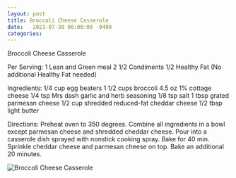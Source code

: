 ```yaml
---
layout: post
title: Broccoli Cheese Casserole
date:   2021-07-30 00:00:00 -0400
categories: 
---
```


Broccoli Cheese Casserole

Per Serving:
1 Lean and Green meal
2 1/2 Condiments
1/2 Healthy Fat (No additional Healthy Fat needed)

Ingredients:
1/4 cup egg beaters
1 1/2 cups broccoli
4.5 oz 1% cottage cheese
1/4 tsp Mrs dash garlic and herb seasoning
1/8 tsp salt
1 tbsp grated parmesan cheese
1/2 cup shredded reduced-fat cheddar cheese
1/2 tbsp light butter

Directions:
Preheat oven to 350 degrees. Combine all ingredients in a bowl except parmesan cheese and shredded cheddar cheese. Pour into a casserole dish sprayed with nonstick cooking spray. Bake for 40 min. Sprinkle cheddar cheese and parmesan cheese on top. Bake an additional 20 minutes.

![Broccoli Cheese Casserole](images/Broccoli%20Cheese%20Casserole.png)

